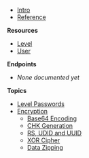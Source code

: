 <!-- docs/_sidebar.md -->

- [Intro](/)
- [Reference](/reference.md)

**Resources**
- [Level](/resources/level.md)
- [User](/resources/user.md)

**Endpoints**
- *None documented yet*

**Topics**
- [Level Passwords](/topics/level_passwords.md)
- [Encryption](/topics/encryption/main.md)
  - [Base64 Encoding](topics/encryption/base64.md)
  - [CHK Generation](topics/encryption/chk.md)
  - [RS, UDID and UUID](topics/encryption/id.md)
  - [XOR Cipher](topics/encryption/xor.md)
  - [Data Zipping](topics/encryption/zip.md)
